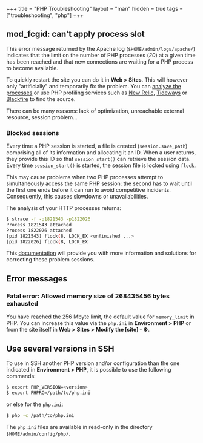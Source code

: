 +++
title = "PHP Troubleshooting"
layout = "man"
hidden = true
tags = ["troubleshooting", "php"]
+++

## mod_fcgid: can't apply process slot

This error message returned by the Apache log (`$HOME/admin/logs/apache/`) indicates that the limit on the number of PHP processes (*20*) at a given time has been reached and that new connections are waiting for a PHP process to become available.

To quickly restart the site you can do it in **Web > Sites**. This will however only "artificially" and temporarily fix the problem. You can [analyze the processes](sites/analyze-processes) or use PHP profiling services such as [New Relic](https://newrelic.com/products/application-monitoring), [Tideways](https://tideways.com/) or [Blackfire](https://blackfire.io/) to find the source.

There can be many reasons: lack of optimization, unreachable external resource, session problem...

### Blocked sessions

Every time a PHP session is started, a file is created (`session.save_path`) comprising all of its information and allocating it an ID. When a user returns, they provide this ID so that `session_start()` can retrieve the session data. Every time `session_start()` is started, the session file is locked using `flock`.

This may cause problems when two PHP processes attempt to simultaneously access the same PHP session: the second has to wait until the first one ends before it can run to avoid competitive incidents. Consequently, this causes slowdowns or unavailabilities.

The analysis of your HTTP processes returns:

```sh
$ strace -f -p1821543 -p1822026 
Process 1821543 attached
Process 1822026 attached
[pid 1821543] flock(8, LOCK_EX <unfinished ...>
[pid 1822026] flock(8, LOCK_EX
```

This [documentation](https://ma.ttias.be/php-session-locking-prevent-sessions-blocking-in-requests/) will provide you with more information and solutions for correcting these problem sessions.

## Error messages

### Fatal error: Allowed memory size of 268435456 bytes exhausted

You have reached the 256 Mbyte limit, the default value for `memory_limit` in PHP. You can increase this value via the `php.ini` in **Environment > PHP** or from the site itself in **Web > Sites > Modify the [site] - ⚙️**.

## Use several versions in SSH

To use in SSH another PHP version and/or configuration than the one indicated in **Environment > PHP**, it is possible to use the following commands:

```sh
$ export PHP_VERSION=<version>
$ export PHPRC=/path/to/php.ini
```

or else for the `php.ini`:

```sh
$ php -c /path/to/php.ini
```

The `php.ini` files are available in read-only in the directory `$HOME/admin/config/php/`.
